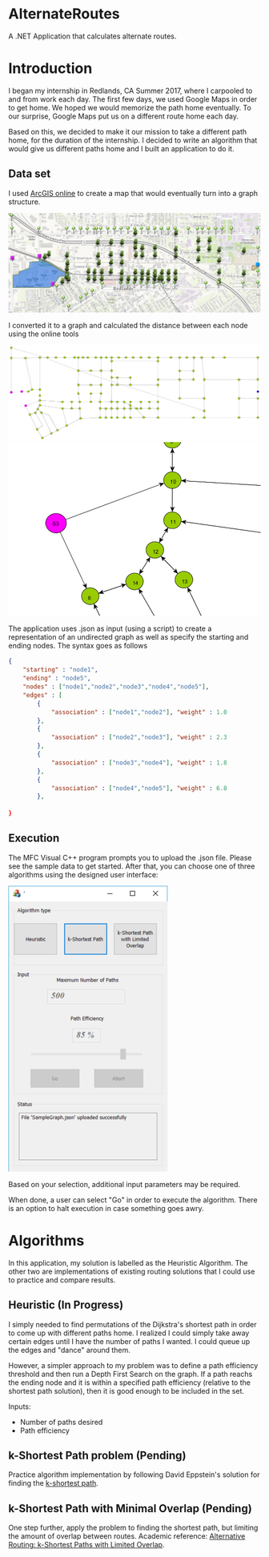 # AlternateRoutes
A .NET Application that calculates alternate routes.

# Introduction
I began my internship in Redlands, CA Summer 2017, where I carpooled to and from work each day.
The first few days, we used Google Maps in order to get home. We hoped we would memorize the
path home eventually. To our surprise, Google Maps put us on a different route home each day.

Based on this, we decided to make it our mission to take a different path home, for the duration of 
the internship. I decided to write an algorithm that would give us different paths home and I
built an application to do it.

## Data set
I used [ArcGIS online](http://www.arcgis.com/home/webmap/viewer.html?webmap=b2cb612edf4b441584cff9f7c49133b0) to create a map that would eventually
turn into a graph structure.

![er](Graph1.png)

I converted it to a graph and calculated the distance between each node using the online tools

![er](Graph2.png) ![er](Graph3.png)

The application uses .json as input (using a script) to create a representation of
an undirected graph as well as specify the starting and ending nodes. The syntax goes as follows
```json
{
	"starting" : "node1",
	"ending" : "node5",
	"nodes" : ["node1","node2","node3","node4","node5"],
	"edges" : [
		{
			"association" : ["node1","node2"], "weight" : 1.0
		},
		{
			"association" : ["node2","node3"], "weight" : 2.3
		},
		{
			"association" : ["node3","node4"], "weight" : 1.8
		},
		{
			"association" : ["node4","node5"], "weight" : 6.8
		},
		
}
```

## Execution
The MFC Visual C++ program prompts you to upload the .json file. Please see the sample data to get started.
After that, you can choose one of three algorithms using the designed user interface:

![er](UI.png) 

Based on your selection, additional input parameters may be required.

When done, a user can select "Go" in order to execute the algorithm. There is an option to halt execution
in case something goes awry.

# Algorithms
In this application, my solution is labelled as the Heuristic Algorithm. The other two are implementations of existing routing solutions that I could use to practice and compare results.

## Heuristic (In Progress)
I simply needed to find permutations of the Dijkstra's shortest path in order to come up with different paths
home. I realized I could simply take away certain edges until I have the number of paths I wanted.
I could queue up the edges and "dance" around them.

However, a simpler approach to my problem was to define a path efficiency threshold and then run a Depth First Search
on the graph. If a path reachs the ending node and it is within a specified path efficiency (relative
to the shortest path solution), then it is good enough to be included in the set.

Inputs:
- Number of paths desired
- Path efficiency

## k-Shortest Path problem (Pending)
Practice algorithm implementation by following David Eppstein's solution for finding the
[k-shortest path](https://en.wikipedia.org/wiki/K_shortest_path_routing).

## k-Shortest Path with Minimal Overlap (Pending)
One step further, apply the problem to finding the shortest path, but limiting the amount of overlap
between routes. Academic reference: [Alternative Routing: k-Shortest Paths with Limited Overlap](http://cs.au.dk/~bouros/docs/sigspatial15.pdf).